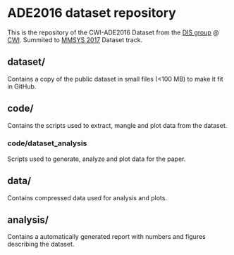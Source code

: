 # ADE2016 dataset repository
This is the repository of the CWI-ADE2016 Dataset from the [DIS group](http://www.dis.cwi.nl) @ [CWI](http://www.cwi.nl). Summited to [MMSYS 2017](http://mmsys17.iis.sinica.edu.tw) Dataset track.


## dataset/
Contains a copy of the public dataset in small files (<100 MB) to make it fit in GitHub.

## code/
Contains the scripts used to extract, mangle and plot data from the dataset.

### code/dataset_analysis
Scripts used to generate, analyze and plot data for the paper.

## data/
Contains compressed data used for analysis and plots.

## analysis/
Contains a automatically generated report with numbers and figures describing the dataset.
